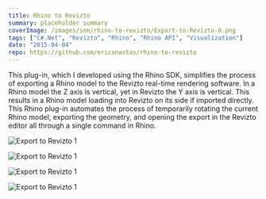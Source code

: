 ```yaml
---
title: Rhino to Revizto
summary: placeholder summary
coverImage: /images/som/rhino-to-revizto/Export-to-Revizto-0.png
tags: ["C#.Net", "Revizto", "Rhino", "Rhino API", "Visualization"]
date: "2015-04-04"
repo: https://github.com/ericanastas/rhino-to-revizto
---
```


This plug-in, which I developed using the Rhino SDK, simplifies the process of exporting a Rhino model to the Revizto real-time rendering software. In a Rhino model the Z axis is vertical, yet in Revizto the Y axis is vertical. This results in a Rhino model loading into Revizto on its side if imported directly. This Rhino plug-in automates the process of temporarily rotating the current Rhino model, exporting the geometry, and opening the export in the Revizto editor all through a single command in Rhino.

![Export to Revizto 1](/images/som/rhino-to-revizto/Export-to-Revizto-0.png)

![Export to Revizto 1](/images/som/rhino-to-revizto/Export-to-Revizto-1.png)

![Export to Revizto 1](/images/som/rhino-to-revizto/Export-to-Revizto-2.png)

![Export to Revizto 1](/images/som/rhino-to-revizto/Export-to-Revizto-3.png)
